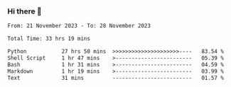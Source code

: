 ### Hi there 👋

<!--
**ututono/ututono** is a ✨ _special_ ✨ repository because its `README.md` (this file) appears on your GitHub profile.

Here are some ideas to get you started:

- 🔭 I’m currently working on ...
- 🌱 I’m currently learning ...
- 👯 I’m looking to collaborate on ...
- 🤔 I’m looking for help with ...
- 💬 Ask me about ...
- 📫 How to reach me: ...
- 😄 Pronouns: ...
- ⚡ Fun fact: ...
-->



<!--START_SECTION:waka-->

```txt
From: 21 November 2023 - To: 28 November 2023

Total Time: 33 hrs 19 mins

Python           27 hrs 50 mins  >>>>>>>>>>>>>>>>>>>>>----   83.54 %
Shell Script     1 hr 47 mins    >------------------------   05.39 %
Bash             1 hr 31 mins    >------------------------   04.59 %
Markdown         1 hr 19 mins    >------------------------   03.99 %
Text             31 mins         -------------------------   01.57 %
```

<!--END_SECTION:waka-->
